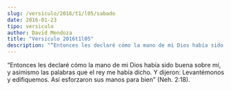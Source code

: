 ```yaml
---
slug: /versiculo/2016/t1/l05/sabado
date: 2016-01-23
tipo: versiculo
author: David Mendoza
title: "Versiculo 2016t1l05"
description: "“Entonces les declaré cómo la mano de mi Dios había sido buena sobre mí, y asimismo las palabras que el rey me había dicho. Y dijeron: Levantémonos y edifiquemos. Así esforzaron sus manos para bien” (Neh. 2:18)."
---
```


“Entonces les declaré cómo la mano de mi Dios había sido buena sobre mí, y asimismo las palabras que el rey me había dicho. Y dijeron: Levantémonos y edifiquemos. Así esforzaron sus manos para bien” (Neh. 2:18).

